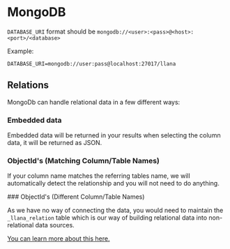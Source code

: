 # MongoDB

`DATABASE_URI` format should be `mongodb://<user>:<pass>@<host>:<port>/<database>`

Example:

```
DATABASE_URI=mongodb://user:pass@localhost:27017/llana
```

## Relations

MongoDb can handle relational data in a few different ways:

### Embedded data

Embedded data will be returned in your results when selecting the column data, it will be returned as JSON.

### ObjectId's (Matching Column/Table Names)

If your column name matches the referring tables name, we will automatically detect the relationship and you will not need to do anything.

### ObjectId's (Different Column/Table Names)

As we have no way of connecting the data, you would need to maintain the `_llana_relation` table which is our way of building relational data into non-relational data sources.

[You can learn more about this here.]()